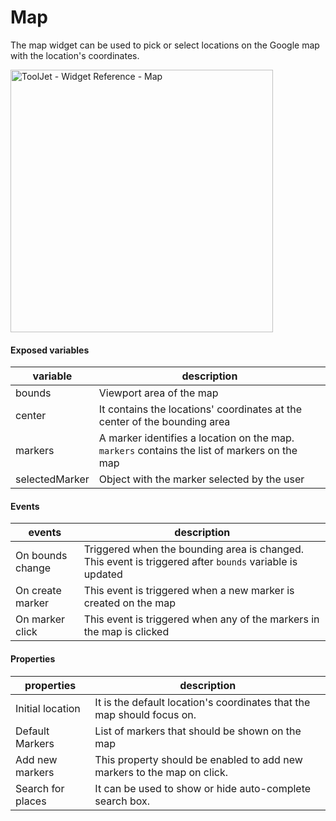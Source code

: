 # Map

The map widget can be used to pick or select locations on the Google map with the location's coordinates.

<img class="screenshot-full" src="/img/widgets/map/map.gif" alt="ToolJet - Widget Reference - Map" height="420"/>

#### Exposed variables

| variable      | description |
| ----------- | ----------- |
| bounds      | Viewport area of the map |
| center      | It contains the locations' coordinates at the center of the bounding area |
| markers     | A marker identifies a location on the map. `markers` contains the list of markers on the map |
| selectedMarker | Object with the marker selected by the user |

#### Events

| events      | description |
| ----------- | ----------- |
| On bounds change | Triggered when the bounding area is changed. This event is triggered after `bounds` variable is updated |
| On create marker | This event is triggered when a new marker is created on the map |
| On marker click | This event is triggered when any of the markers in the map is clicked |

#### Properties

| properties      | description |
| ----------- | ----------- |
| Initial location | It is the default location's coordinates that the map should focus on. |
| Default Markers | List of markers that should be shown on the map |
| Add new markers | This property should be enabled to add new markers to the map on click. |
| Search for places | It can be used to show or hide auto-complete search box. |